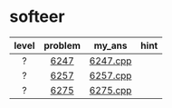 # softeer
| level | problem | my_ans | hint |
| :--: | :--: | :--: | :--: |
| ? | [6247](https://www.acmicpc.net/problem/6247) | [6247.cpp](./6247/6247.cpp) |  |
| ? | [6257](https://www.acmicpc.net/problem/6257) | [6257.cpp](./6257/6257.cpp) |  |
| ? | [6275](https://www.acmicpc.net/problem/6275) | [6275.cpp](./6275/6275.cpp) |  |
